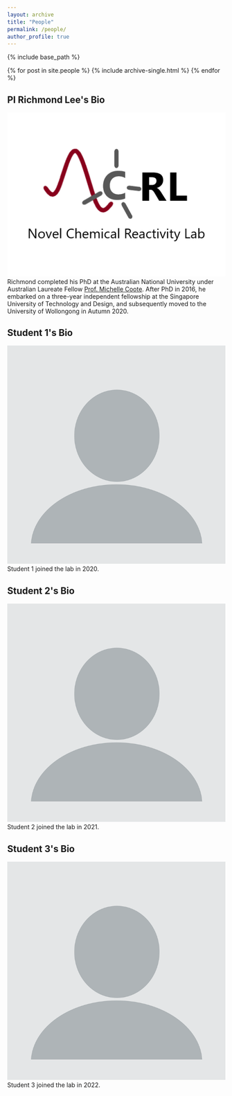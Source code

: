 ```yaml
---
layout: archive
title: "People"
permalink: /people/
author_profile: true
---
```

{% include base_path %}

{% for post in site.people %}
  {% include archive-single.html %}
{% endfor %}

PI Richmond Lee's Bio
---
![Pic](../files/NCRL.png)
Richmond completed his PhD at the Australian National University under Australian Laureate Fellow [Prof. Michelle Coote](https://rsc.anu.edu.au/~mcoote/). After PhD in 2016, he embarked on a three-year independent fellowship at the Singapore University of Technology and Design, and subsequently moved to the University of Wollongong in Autumn 2020. 

Student 1's Bio
---
![](/images/profile.png)
Student 1 joined the lab in 2020. 

Student 2's Bio
---
![](/images/profile.png)
Student 2 joined the lab in 2021.

Student 3's Bio
---
![](/images/profile.png)
Student 3 joined the lab in 2022. 
